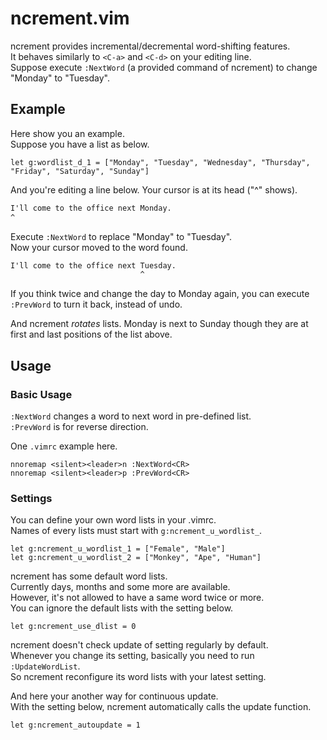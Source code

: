 # ncrement.vim
ncrement provides incremental/decremental word-shifting features.  
It behaves similarly to `<C-a>` and `<C-d>` on your editing line.  
Suppose execute `:NextWord` (a provided command of ncrement) to change "Monday" to "Tuesday".  

## Example
Here show you an example.  
Suppose you have a list as below.

```.vimrc
let g:wordlist_d_1 = ["Monday", "Tuesday", "Wednesday", "Thursday", "Friday", "Saturday", "Sunday"]
```
 
And you're editing a line below. Your cursor is at its head ("^" shows).
```example.txt
I'll come to the office next Monday.
^
```

Execute `:NextWord` to replace "Monday" to "Tuesday".  
Now your cursor moved to the word found.

```example.txt
I'll come to the office next Tuesday.
                             ^
```

If you think twice and change the day to Monday again, you can execute `:PrevWord` to turn it back, instead of undo.

And ncrement *rotates* lists.
Monday is next to Sunday though they are at first and last positions of the list above.


## Usage
### Basic Usage
`:NextWord` changes a word to next word in pre-defined list.  
`:PrevWord` is for reverse direction.

One `.vimrc` example here.

```.vimrc
nnoremap <silent><leader>n :NextWord<CR>
nnoremap <silent><leader>p :PrevWord<CR>
```

### Settings
You can define your own word lists in your .vimrc.  
Names of every lists must start with `g:ncrement_u_wordlist_`.

```
let g:ncrement_u_wordlist_1 = ["Female", "Male"]
let g:ncrement_u_wordlist_2 = ["Monkey", "Ape", "Human"]
```

ncrement has some default word lists.  
Currently days, months and some more are available.  
However, it's not allowed to have a same word twice or more.  
You can ignore the default lists with the setting below.  

```
let g:ncrement_use_dlist = 0
```

ncrement doesn't check update of setting regularly by default.  
Whenever you change its setting, basically you need to run `:UpdateWordList`.  
So ncrement reconfigure its word lists with your latest setting.  

And here your another way for continuous update.  
With the setting below, ncrement automatically calls the update function.

```
let g:ncrement_autoupdate = 1
```

